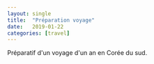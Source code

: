 ```yaml
---
layout: single
title:  "Préparation voyage"
date:   2019-01-22
categories: [travel]
---
```


Préparatif d'un voyage d'un an en Corée du sud.
